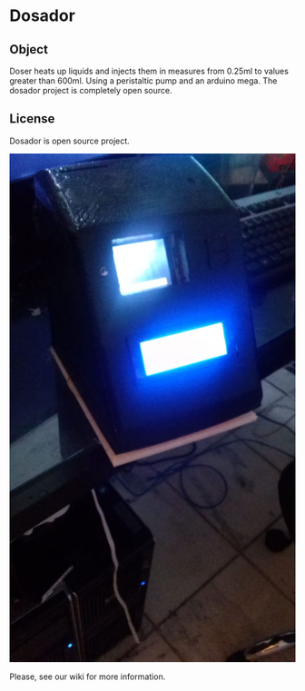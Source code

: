 # Dosador
## Object
Doser heats up liquids and injects them in measures from 0.25ml to values greater than 600ml.
Using a peristaltic pump and an arduino mega.
The dosador project is completely open source.

## License
Dosador is open source project.

![Plastic Box](https://github.com/marcelomaurin/dosador/blob/main/img/caixa2.jpg)

Please, see our wiki for more information.
